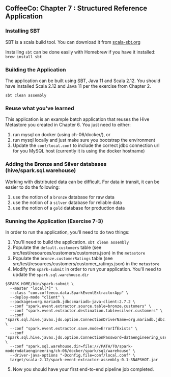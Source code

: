 ## CoffeeCo: Chapter 7 : Structured Reference Application

### Installing SBT
SBT is a scala build tool. You can download it from [scala-sbt.org](https://www.scala-sbt.org/)

Installing `sbt` can be done easily with Homebrew if you have it installed: `brew install sbt`

### Building the Application
The application can be built using SBT, Java 11 and Scala 2.12.
You should have installed Scala 2.12 and Java 11 per the exercise from Chapter 2. 

~~~
sbt clean assembly
~~~

### Reuse what you've learned
This application is an example batch application that reuses the Hive Metastore you created in Chapter 6.
You just need to either: 
  1. run mysql on docker (using ch-06/docker/), or 
  2. run mysql locally and just make sure you bootstrap the environment
  3. Update the `conf/local.conf` to include the correct jdbc connection url for you MySQL host (currently it is using the docker hostname)

### Adding the Bronze and Silver databases (hive/spark.sql.warehouse)
Working with distributed data can be difficult. For data in transit, it can be easier to do the following:
1. use the notion of a `bronze` database for raw data
2. use the notion of a `silver` database for reliable data
3. use the notion of a `gold` database for production data

### Running the Application (Exercise 7-3)
In order to run the application, you'll need to do two things:
1. You'll need to build the application. `sbt clean assembly`
2. Populate the `default.customers` table (see src/test/resources/customers/customers.json) in the `metastore`
3. Populate the `bronze.customerRatings` table (see src/test/resources/customers/customer_ratings.json) in the `metastore`
4. Modify the `spark-submit` in order to run your application. You'll need to update the `spark.sql.warehouse.dir`
~~~
$SPARK_HOME/bin/spark-submit \
  --master "local[*]" \
  --class "com.coffeeco.data.SparkEventExtractorApp" \
  --deploy-mode "client" \
  --packages=org.mariadb.jdbc:mariadb-java-client:2.7.2 \
  --conf "spark.event.extractor.source.table=bronze.customers" \
  --conf "spark.event.extractor.destination.table=silver.customers" \
  --conf "spark.sql.hive.javax.jdo.option.ConnectionDriverName=org.mariadb.jdbc.Driver" \
  --conf "spark.event.extractor.save.mode=ErrorIfExists" \
  --conf "spark.sql.hive.javax.jdo.option.ConnectionPassword=dataengineering_user" \
  --conf "spark.sql.warehouse.dir=file:///PATH/TO/spark-moderndataengineering/ch-06/docker/spark/sql/warehouse" \
  --driver-java-options "-Dconfig.file=conf/local.conf" \
  target/scala-2.12/spark-event-extractor-assembly-0.1-SNAPSHOT.jar
~~~

5. Now you should have your first end-to-end pipeline job completed.
